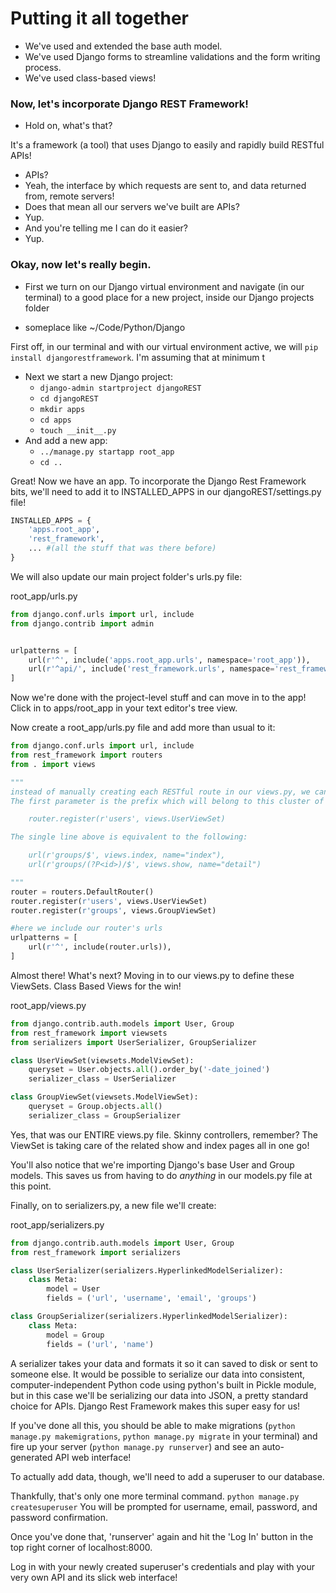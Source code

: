 # Putting it all together

- We've used and extended the base auth model.
- We've used Django forms to streamline validations and the form writing process.
- We've used class-based views!

### Now, let's incorporate Django REST Framework!

- Hold on, what's that?

It's a framework (a tool)
that uses Django
to easily and rapidly
build RESTful APIs!

- APIs?
 - Yeah, the interface by which requests are sent to, and data returned from, remote servers!
- Does that mean all our servers we've built are APIs?
 - Yup.
- And you're telling me I can do it easier?
 - Yup.

### Okay, now let's really begin.
- First we turn on our Django virtual environment and navigate (in our terminal) to a good place for a new project, inside our Django projects folder

 - someplace like ~/Code/Python/Django

 First off, in our terminal and with our virtual environment active, we will `pip install djangorestframework`. I'm assuming that at minimum t


- Next we start a new Django project:
	- `django-admin startproject djangoREST`
	- `cd djangoREST`
	- `mkdir apps`
	- `cd apps`
	- `touch __init__.py`
- And add a new app:
	- `../manage.py startapp root_app`
	- `cd ..`

Great! Now we have an app. To incorporate the Django Rest Framework bits, we'll need to add it to INSTALLED_APPS in our djangoREST/settings.py file!

```python
INSTALLED_APPS = {
	'apps.root_app',
	'rest_framework',
	... #(all the stuff that was there before)
}
```

We will also update our main project folder's urls.py file:

root_app/urls.py
```python
from django.conf.urls import url, include
from django.contrib import admin


urlpatterns = [
	url(r'^', include('apps.root_app.urls', namespace='root_app')),
	url(r'^api/', include('rest_framework.urls', namespace='rest_framework')),
]
```

Now we're done with the project-level stuff and can move in to the app! Click in to apps/root_app in your text editor's tree view.

Now create a root_app/urls.py file and add more than usual to it:

```python
from django.conf.urls import url, include
from rest_framework import routers
from . import views

"""
instead of manually creating each RESTful route in our views.py, we can import rest_framework's routers, which will set all of that up for us in one line.
The first parameter is the prefix which will belong to this cluster of urls. The second parameter, the ViewSet, is the collection of methods which provide the functionality.

	router.register(r'users', views.UserViewSet)

The single line above is equivalent to the following:

	url(r'groups/$', views.index, name="index"),
	url(r'groups/(?P<id>)/$', views.show, name="detail")

"""
router = routers.DefaultRouter()
router.register(r'users', views.UserViewSet)
router.register(r'groups', views.GroupViewSet)

#here we include our router's urls
urlpatterns = [
	url(r'^', include(router.urls)),
]

```

Almost there! What's next? Moving in to our views.py to define these ViewSets. Class Based Views for the win!

root_app/views.py
```python
from django.contrib.auth.models import User, Group
from rest_framework import viewsets
from serializers import UserSerializer, GroupSerializer

class UserViewSet(viewsets.ModelViewSet):
	queryset = User.objects.all().order_by('-date_joined')
	serializer_class = UserSerializer

class GroupViewSet(viewsets.ModelViewSet):
	queryset = Group.objects.all()
	serializer_class = GroupSerializer
```

Yes, that was our ENTIRE views.py file. Skinny controllers, remember? The ViewSet is taking care of the related show and index pages all in one go!

You'll also notice that we're importing Django's base User and Group models. This saves us from having to do _anything_ in our models.py file at this point.

Finally, on to serializers.py, a new file we'll create:

root_app/serializers.py
```python
from django.contrib.auth.models import User, Group
from rest_framework import serializers

class UserSerializer(serializers.HyperlinkedModelSerializer):
	class Meta:
		model = User
		fields = ('url', 'username', 'email', 'groups')

class GroupSerializer(serializers.HyperlinkedModelSerializer):
	class Meta:
		model = Group
		fields = ('url', 'name')

```

A serializer takes your data and formats it so it can saved to disk or sent to someone else. It would be possible to serialize our data into consistent, computer-independent Python code using python's built in Pickle module, but in this case we'll be serializing our data into JSON, a pretty standard choice for APIs. Django Rest Framework makes this super easy for us!

If you've done all this, you should be able to make migrations (`python manage.py makemigrations`, `python manage.py migrate` in your terminal) and fire up your server (`python manage.py runserver`) and see an auto-generated API web interface!

To actually add data, though, we'll need to add a superuser to our database.

Thankfully, that's only one more terminal command.
`python manage.py createsuperuser`
You will be prompted for username, email, password, and password confirmation.

Once you've done that, 'runserver' again and hit the 'Log In' button in the top right corner of localhost:8000. 

Log in with your newly created superuser's credentials and play with your very own API and its slick web interface!
